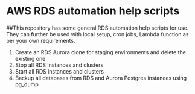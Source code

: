 # AWS RDS automation help scripts

##This repository has some general RDS automation help scripts for use. They can further be used with local setup, cron jobs, Lambda function as per your own requirements.

1. Create an RDS Aurora clone for staging environments and delete the existing one
2. Stop all RDS instances and clusters
3. Start all RDS instances and clusters
4. Backup all databases from RDS and Aurora Postgres instances using pg_dump
